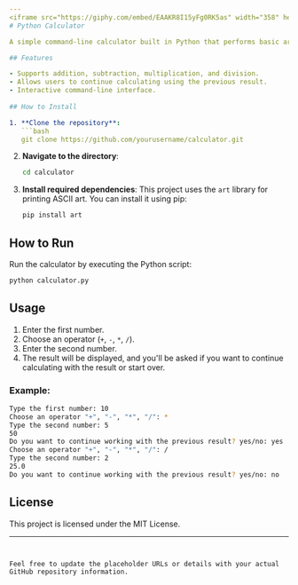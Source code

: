 ```yaml
---
<iframe src="https://giphy.com/embed/EAAKR8I15yFg0RK5as" width="358" height="480" style="" frameBorder="0" class="giphy-embed" allowFullScreen></iframe><p><a href="https://giphy.com/gifs/Pajakku-tax-pajak-pajakku-EAAKR8I15yFg0RK5as">via GIPHY</a></p>
# Python Calculator

A simple command-line calculator built in Python that performs basic arithmetic operations like addition, subtraction, multiplication, and division.

## Features

- Supports addition, subtraction, multiplication, and division.
- Allows users to continue calculating using the previous result.
- Interactive command-line interface.
  
## How to Install

1. **Clone the repository**:
   ```bash
   git clone https://github.com/yourusername/calculator.git
   ```

2. **Navigate to the directory**:
   ```bash
   cd calculator
   ```

3. **Install required dependencies**:
   This project uses the `art` library for printing ASCII art. You can install it using pip:
   ```bash
   pip install art
   ```

## How to Run

Run the calculator by executing the Python script:

```bash
python calculator.py
```

## Usage

1. Enter the first number.
2. Choose an operator (`+`, `-`, `*`, `/`).
3. Enter the second number.
4. The result will be displayed, and you'll be asked if you want to continue calculating with the result or start over.
   
### Example:

```bash
Type the first number: 10
Choose an operator "+", "-", "*", "/": *
Type the second number: 5
50
Do you want to continue working with the previous result? yes/no: yes
Choose an operator "+", "-", "*", "/": /
Type the second number: 2
25.0
Do you want to continue working with the previous result? yes/no: no
```

## License

This project is licensed under the MIT License.

---
```


Feel free to update the placeholder URLs or details with your actual GitHub repository information.
